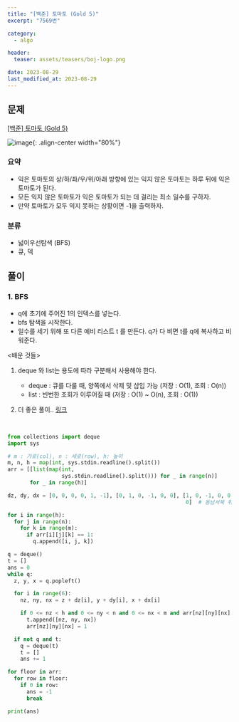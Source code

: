 ```yaml
---
title: "[백준] 토마토 (Gold 5)"
excerpt: "7569번"

category:
  - algo

header:
  teaser: assets/teasers/boj-logo.png

date: 2023-08-29
last_modified_at: 2023-08-29
---
```


## 문제

[[백준] 토마토 (Gold 5)](https://www.acmicpc.net/problem/7569)

![image](https://upload.acmicpc.net/c3f3343d-c291-40a9-9fe3-59f792a8cae9/-/preview/){: .align-center width="80%"}

### 요약

- 익은 토마토의 상/하/좌/우/위/아래 방향에 있는 익지 않은 토마토는 하루 뒤에 익은 토마토가 된다.
- 모든 익지 않은 토마토가 익은 토마토가 되는 데 걸리는 최소 일수를 구하자.
- 만약 토마토가 모두 익지 못하는 상황이면 -1을 출력하자.

### 분류

- 넓이우선탐색 (BFS)
- 큐, 덱

## 풀이

### 1. BFS

- q에 초기에 주어진 1의 인덱스를 넣는다.
- bfs 탐색을 시작한다.
- 일수를 세기 위해 또 다른 예비 리스트 t 를 만든다. q가 다 비면 t를 q에 복사하고 비워준다.

\<배운 것들\>

1. deque 와 list는 용도에 따라 구분해서 사용해야 한다.

   - deque : 큐를 다룰 때, 양쪽에서 삭제 및 삽입 가능 (저장 : O(1), 조회 : O(n))
   - list : 빈번한 조회가 이루어질 때 (저장 : O(1) ~ O(n), 조회 : O(1))

2. 더 좋은 풀이.. [링크](https://www.acmicpc.net/source/65774668)

<br>

```python
from collections import deque
import sys

# m : 가로(col), n : 세로(row), h: 높이
m, n, h = map(int, sys.stdin.readline().split())
arr = [[list(map(int,
                 sys.stdin.readline().split())) for _ in range(n)]
       for _ in range(h)]

dz, dy, dx = [0, 0, 0, 0, 1, -1], [0, 1, 0, -1, 0, 0], [1, 0, -1, 0, 0,
                                                        0]  # 동남서북 위아래

for i in range(h):
  for j in range(n):
    for k in range(m):
      if arr[i][j][k] == 1:
        q.append([i, j, k])

q = deque()
t = []
ans = 0
while q:
  z, y, x = q.popleft()

  for i in range(6):
    nz, ny, nx = z + dz[i], y + dy[i], x + dx[i]

    if 0 <= nz < h and 0 <= ny < n and 0 <= nx < m and arr[nz][ny][nx] == 0:
      t.append([nz, ny, nx])
      arr[nz][ny][nx] = 1

  if not q and t:
    q = deque(t)
    t = []
    ans += 1

for floor in arr:
  for row in floor:
    if 0 in row:
      ans = -1
      break

print(ans)

```
